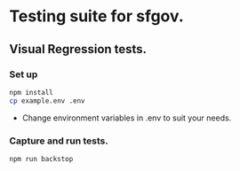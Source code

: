 # Testing suite for sfgov.

## Visual Regression tests. 

### Set up
```bash
npm install
cp example.env .env
```

- Change environment variables in .env to suit your needs.

### Capture and run tests.
`npm run backstop`
